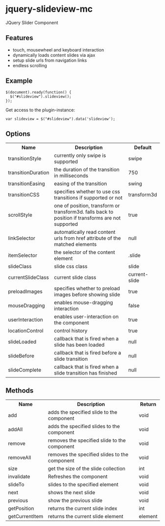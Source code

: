 jquery-slideview-mc
===================

JQuery Slider Component

Features
--------
* touch, mousewheel and keyboard interaction
* dynamically loads content slides via ajax
* setup slide urls from navigation links
* endless scrolling

Example
-------

```
$(document).ready(function() {
  $("#slideview").slideview();
});
```

Get access to the plugin-instance:
```
var slideview = $("#slideview").data('slideview');
```


Options
-------
<table>
  <tr>
    <th>Name</th><th>Description</th><th>Default</th>
  </tr>
  <tr>
    <td>transitionStyle</td><td>currently only swipe is supported</td><td>swipe</td>
  </tr>
  <tr>
    <td>transitionDuration</td><td>the duration of the transition in milliseconds</td><td>750</td>
  </tr>
  <tr>
    <td>transitionEasing</td><td>easing of the transition</td><td>swing</td>
  </tr>
  <tr>
    <td>transitionCSS</td><td>specifies whether to use css transitions if supported or not</td><td>transform3d</td>
  </tr>
  <tr>
    <td>scrollStyle</td><td>one of position, transform or transform3d. falls back to position if transforms are not supported</td><td>true</td>
  </tr>
  <tr>
    <td>linkSelector</td><td>automatically read content urls from href attribute of the matched elements</td><td>null</td>
  </tr>
  <tr>
    <td>itemSelector</td><td>the selector of the content element</td><td>.slide</td>
  </tr>
  <tr>
    <td>slideClass</td><td>slide css class</td><td>slide</td>
  </tr>
  <tr>
    <td>currentSlideClass</td><td>current slide class</td><td>current-slide</td>
  </tr>
  <tr>
    <td>preloadImages</td><td>specifies whether to preload images before showing slide</td><td>true</td>
  </tr>
  <tr>
    <td>mouseDragging</td><td>enables mouse-dragging interaction</td><td>false</td>
  </tr>
  <tr>
    <td>userInteraction</td><td>enables user-interaction on the component</td><td>true</td>
  </tr>
  <tr>
    <td>locationControl</td><td>control history</td><td>true</td>
  </tr>
  <tr>
    <td>slideLoaded</td><td>callback that is fired when a slide has been loaded</td><td>null</td>
  </tr>
  <tr>
    <td>slideBefore</td><td>callback that is fired before a slide transition</td><td>null</td>
  </tr>
  <tr>
    <td>slideComplete</td><td>callback that is fired when a slide transition has finished</td><td>null</td>
  </tr>
  
  
</table>

Methods
-------
<table>
  <tr>
    <th>Name</th><th>Description</th><th>Return</th>
  </tr>
  <tr>
    <td>add</td><td>adds the specified slide to the component</td><td>void</td>
  </tr>
  <tr>
    <td>addAll</td><td>adds the specified slides to the component</td><td>void</td>
  </tr>
  <tr>
    <td>remove</td><td>removes the specified slide to the component</td><td>void</td>
  </tr>
  <tr>
    <td>removeAll</td><td>removes the specified slides to the component</td><td>void</td>
  </tr>
  <tr>
    <td>size</td><td>get the size of the slide collection</td><td>int</td>
  </tr>
  <tr>
    <td>invalidate</td><td>Refreshes the component</td><td>void</td>
  </tr>
  <tr>
    <td>slideTo</td><td>slides to the specified element</td><td>void</td>
  </tr>
  <tr>
    <td>next</td><td>shows the next slide</td><td>void</td>
  </tr>
  <tr>
    <td>previous</td><td>show the previous slide</td><td>void</td>
  </tr>
  <tr>
    <td>getPosition</td><td>returns the current slide index</td><td>int</td>
  </tr>
  <tr>
    <td>getCurrentItem</td><td>returns the current slide element</td><td>element</td>
  </tr>
</table>